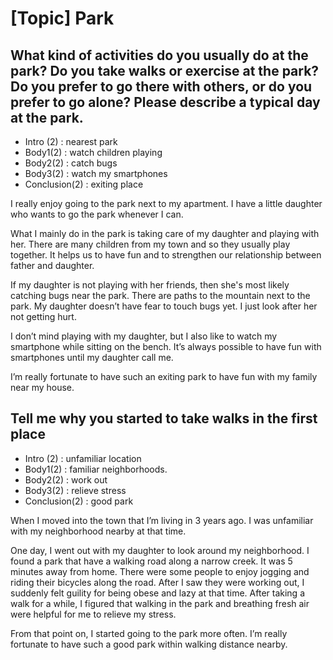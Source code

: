 # [Topic] Park


## What kind of activities do you usually do at the park? Do you take walks or exercise at the park? Do you prefer to go there with others, or do you prefer to go alone? Please describe a typical day at the park.

- Intro (2) : nearest park
- Body1(2) : watch children playing
- Body2(2) : catch bugs 
- Body3(2) : watch my smartphones 
- Conclusion(2) : exiting place

I really enjoy going to the park next to my apartment. I have a little daughter who wants to go the park whenever I can.

What I mainly do in the park is taking care of my daughter and playing with her. There are many children from my town and so they usually play together. It helps us to have fun and to strengthen our relationship between father and daughter. 

If my daughter is not playing with her friends, then she's most likely catching bugs near the park. There are paths to the mountain next to the park. My daughter doesn’t have fear to touch bugs yet. I just look after her not getting hurt.

I don’t mind playing with my daughter, but I also like to watch my smartphone while sitting on the bench. It’s always possible to have fun with smartphones until my daughter call me. 

I’m really fortunate to have such an exiting park to have fun with my family near my house. 

## Tell me why you started to take walks in the first place

- Intro (2) : unfamiliar location
- Body1(2) : familiar neighborhoods.
- Body2(2) : work out
- Body3(2) : relieve stress
- Conclusion(2) : good park

When I moved into the town that I’m living in 3 years ago. I was unfamiliar with my neighborhood nearby at that time.

One day, I went out with my daughter to look around my neighborhood. I found a park that have a walking road along a narrow creek. It was 5 minutes away from home. There were some people to enjoy jogging and riding their bicycles along the road. After I saw they were working out, I suddenly felt guility for being obese and lazy at that time. After taking a walk for a while, I figured that walking in the park and breathing fresh air were helpful for me to relieve my stress.

From that point on, I started going to the park more often. I’m really fortunate to have such a good park within walking distance nearby.



